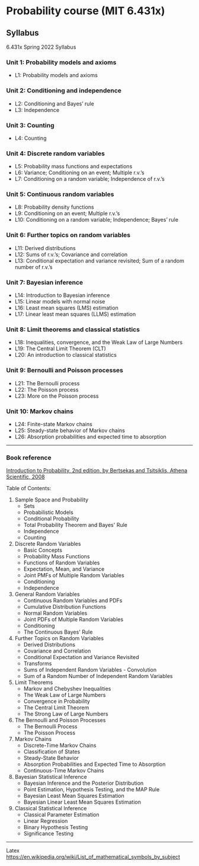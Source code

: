 # Probability course (MIT 6.431x)

## Syllabus
6.431x Spring 2022 Syllabus


### Unit 1: Probability models and axioms
* L1: Probability models and axioms

### Unit 2: Conditioning and independence
* L2: Conditioning and Bayes’ rule
* L3: Independence

### Unit 3: Counting
* L4: Counting

### Unit 4: Discrete random variables
* L5: Probability mass functions and expectations
* L6: Variance; Conditioning on an event; Multiple r.v.’s
* L7: Conditioning on a random variable; Independence of r.v.’s

### Unit 5: Continuous random variables
* L8: Probability density functions
* L9: Conditioning on an event; Multiple r.v.’s
* L10: Conditioning on a random variable; Independence; Bayes’ rule

### Unit 6: Further topics on random variables
* L11: Derived distributions
* L12: Sums of r.v.’s; Covariance and correlation
* L13: Conditional expectation and variance revisited; Sum of a random number of r.v.’s

### Unit 7: Bayesian inference
* L14: Introduction to Bayesian inference
* L15: Linear models with normal noise
* L16: Least mean squares (LMS) estimation
* L17: Linear least mean squares (LLMS) estimation 

### Unit 8: Limit theorems and classical statistics
* L18: Inequalities, convergence, and the Weak Law of Large Numbers
* L19: The Central Limit Theorem (CLT)
* L20: An introduction to classical statistics

### Unit 9: Bernoulli and Poisson processes
* L21: The Bernoulli process
* L22: The Poisson process
* L23: More on the Poisson process

### Unit 10: Markov chains
* L24: Finite-state Markov chains
* L25: Steady-state behavior of Markov chains
* L26: Absorption probabilities and expected time to absorption

  


---

###  Book reference
[Introduction to Probability, 2nd edition, by Bertsekas and Tsitsiklis, Athena Scientific, 2008](http://athenasc.com/probbook.html)

Table of Contents:

1. Sample Space and Probability
    * Sets
    * Probabilistic Models
    * Conditional Probability
    * Total Probability Theorem and Bayes' Rule
    * Independence
    * Counting
2. Discrete Random Variables
    * Basic Concepts
    * Probability Mass Functions
    * Functions of Random Variables
    * Expectation, Mean, and Variance
    * Joint PMFs of Multiple Random Variables
    * Conditioning
    * Independence
3. General Random Variables
    * Continuous Random Variables and PDFs
    * Cumulative Distribution Functions
    * Normal Random Variables
    * Joint PDFs of Multiple Random Variables
    * Conditioning
    * The Continuous Bayes' Rule
4. Further Topics on Random Variables
    * Derived Distributions
    * Covariance and Correlation
    * Conditional Expectation and Variance Revisited
    * Transforms
    * Sums of Independent Random Variables - Convolution
    * Sum of a Random Number of Independent Random Variables
5. Limit Theorems
    * Markov and Chebyshev Inequalities
    * The Weak Law of Large Numbers
    * Convergence in Probability
    * The Central Limit Theorem
    * The Strong Law of Large Numbers
6. The Bernoulli and Poisson Processes
    * The Bernoulli Process
    * The Poisson Process
7. Markov Chains
    * Discrete-Time Markov Chains
    * Classification of States
    * Steady-State Behavior
    * Absorption Probabilities and Expected Time to Absorption
    * Continuous-Time Markov Chains
8. Bayesian Statistical Inference
    * Bayesian Inference and the Posterior Distribution
    * Point Estimation, Hypothesis Testing, and the MAP Rule
    * Bayesian Least Mean Squares Estimation
    * Bayesian Linear Least Mean Squares Estimation
9. Classical Statistical Inference
    * Classical Parameter Estimation
    * Linear Regression
    * Binary Hypothesis Testing
    * Significance Testing


--- 
Latex
https://en.wikipedia.org/wiki/List_of_mathematical_symbols_by_subject